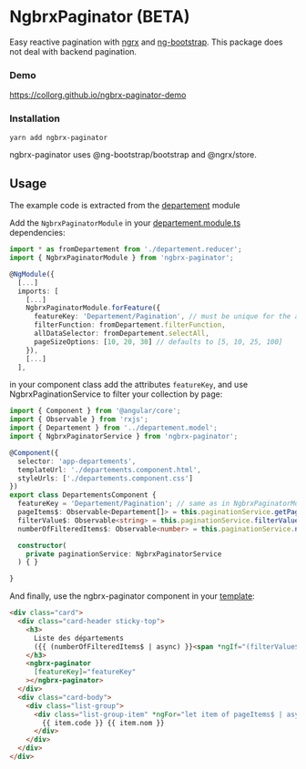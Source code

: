 # NgbrxPaginator (BETA)

Easy reactive pagination with [ngrx](https://ngrx.io/) and [ng-bootstrap](https://ng-bootstrap.github.io). This package does not deal with backend pagination.

### Demo

https://collorg.github.io/ngbrx-paginator-demo

### Installation

```bash
yarn add ngbrx-paginator
```

ngbrx-paginator uses @ng-bootstrap/bootstrap and @ngrx/store.

## Usage

The example code is extracted from the [departement](./projects/test-paginator/src/app/departement) module

Add the `NgbrxPaginatorModule` in your [departement.module.ts](./projects/test-paginator/src/app/departement/departement.module.ts) dependencies:

```ts
import * as fromDepartement from './departement.reducer';
import { NgbrxPaginatorModule } from 'ngbrx-paginator';

@NgModule({
  [...]
  imports: [
    [...]
    NgbrxPaginatorModule.forFeature({
      featureKey: 'Departement/Pagination', // must be unique for the app
      filterFunction: fromDepartement.filterFunction,
      allDataSelector: fromDepartement.selectAll,
      pageSizeOptions: [10, 20, 30] // defaults to [5, 10, 25, 100]
    }),
    [...]
  ],
```

in your component class add the attributes `featureKey`, and use NgbrxPaginationService to filter your collection by page:

```ts
import { Component } from '@angular/core';
import { Observable } from 'rxjs';
import { Departement } from '../departement.model';
import { NgbrxPaginatorService } from 'ngbrx-paginator';

@Component({
  selector: 'app-departements',
  templateUrl: './departements.component.html',
  styleUrls: ['./departements.component.css']
})
export class DepartementsComponent {
  featureKey = 'Departement/Pagination'; // same as in NgbrxPaginatorModules.forFeature
  pageItems$: Observable<Departement[]> = this.paginationService.getPageItems$<Departement>(this.featureKey);
  filterValue$: Observable<string> = this.paginationService.filterValue$(this.featureKey);
  numberOfFilteredItems$: Observable<number> = this.paginationService.numberOfFilteredItems$(this.featureKey);

  constructor(
    private paginationService: NgbrxPaginatorService
  ) { }

}
```

And finally, use the ngbrx-paginator component in your [template](./projects/test-paginator/src/app/departement/departements/departements.component.html):

```html
<div class="card">
  <div class="card-header sticky-top">
    <h3>
      Liste des départements
      ({{ (numberOfFilteredItems$ | async) }}<span *ngIf="(filterValue$ | async) as filter"> {{ filter }}</span>)
    </h3>
    <ngbrx-paginator
      [featureKey]="featureKey"
    ></ngbrx-paginator>
  </div>
  <div class="card-body">
    <div class="list-group">
      <div class="list-group-item" *ngFor="let item of pageItems$ | async">
        {{ item.code }} {{ item.nom }}
      </div>
    </div>
  </div>
</div>
```

